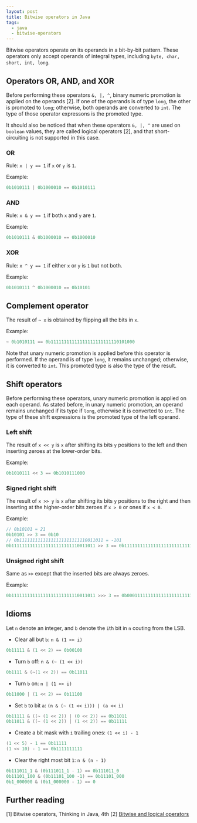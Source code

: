 ```yaml
---
layout: post
title: Bitwise operators in Java
tags:
  - java
  - bitwise-operators
---
```


Bitwise operators operate on its operands in a bit-by-bit pattern. These operators only accept operands of integral types, including `byte, char, short, int, long`.

## Operators OR, AND, and XOR

Before performing these operators `&, |, ^`, binary numeric promotion is applied on the operands [2]. If one of the operands is of type `long`, the other is promoted to `long`; otherwise, both operands are converted to `int`. The type of those operator expressons is the promoted type.

<!--break-->

It should also be noticed that when these operators `&, |, ^` are used on `boolean` values, they are called logical operators [2], and that short-circuiting is not supported in this case.

### OR

Rule: `x | y == 1` if `x` or `y` is `1`.

Example:

```java
0b1010111 | 0b1000010 == 0b1010111
```

### AND

Rule: `x & y == 1` if both `x` and `y` are `1`.

Example:

```java
0b1010111 & 0b1000010 == 0b1000010
```

### XOR

Rule: `x ^ y == 1` if either `x` or `y` is `1` but not both.

Example:

```java
0b1010111 ^ 0b1000010 == 0b10101
```

## Complement operator

The result of `~ x` is obtained by flipping all the bits in `x`.

Example:

```java
~ 0b1010111 == 0b11111111111111111111111110101000
```

Note that unary numeric promotion is applied before this operator is performed. If the operand is of type `long`, it remains unchanged; otherwise, it is converted to `int`. This promoted type is also the type of the result.

## Shift operators

Before performing these operators, unary numeric promotion is applied on each operand. As stated before, in unary numeric promotion, an operand remains unchanged if its type if `long`, otherwise it is converted to `int`. The type of these shift expressions is the promoted type of the left operand.

### Left shift

The result of `x << y` is `x` after shifting its bits `y` positions to the left and then inserting zeroes at the lower-order bits.

Example:

```java
0b1010111 << 3 == 0b1010111000
```

### Signed right shift

The result of `x >> y` is `x` after shifting its bits `y` positions to the right and then inserting at the higher-order bits zeroes if `x > 0` or ones if `x < 0`.

Example:

```java
// 0b10101 = 21
0b10101 >> 3 == 0b10
// 0b11111111111111111111111110011011 = -101
0b11111111111111111111111110011011 >> 3 == 0b11111111111111111111111111110011
```

### Unsigned right shift

Same as `>>` except that the inserted bits are always zeroes.

Example:

```java
0b11111111111111111111111110011011 >>> 3 == 0b00011111111111111111111111110011
```

## Idioms

Let `n` denote an integer, and `b` denote the `i`th bit in `n` couting from the LSB.

  * Clear all but `b`: `n & (1 << i)`
  
```java
0b11111 & (1 << 2) == 0b00100
```

  * Turn `b` off: `n & (~ (1 << i))`
  
```java
0b1111 & (~(1 << 2)) == 0b11011
```

  * Turn `b` on: `n | (1 << i)`
  
```java
0b11000 | (1 << 2) == 0b11100
```
  
  * Set `b` to bit `a`: `(n & (~ (1 << i))) | (a << i)`

```java
0b11111 & ((~ (1 << 2)) | (0 << 2)) == 0b11011
0b11011 & ((~ (1 << 2)) | (1 << 2)) == 0b11111
```

  * Create a bit mask with `i` trailing ones: `(1 << i) - 1`
  
```java
(1 << 5) - 1 == 0b11111
(1 << 10) - 1 == 0b1111111111
```

  * Clear the right most bit `1`: `n & (n - 1)`
  
```java
0b111011_1 & (0b111011_1 - 1) == 0b111011_0
0b11101_100 & (0b11101_100 -1) == 0b11101_000
0b1_000000 & (0b1_000000 - 1) == 0
```

## Further reading

[1] Bitwise operators, Thinking in Java, 4th
[2] [Bitwise and logical operators](https://docs.oracle.com/javase/specs/jls/se8/html/jls-15.html#jls-15.22)
